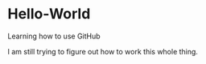 # Hello-World
Learning how to use GitHub

I am still trying to figure out how to work this whole thing.  
